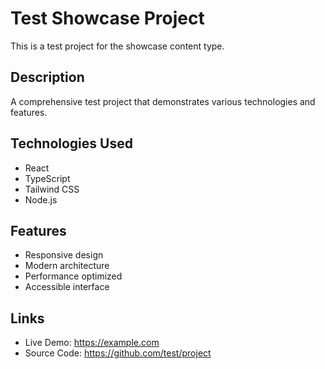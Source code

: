 # Test Showcase Project

This is a test project for the showcase content type.

## Description

A comprehensive test project that demonstrates various technologies and features.

## Technologies Used

- React
- TypeScript
- Tailwind CSS
- Node.js

## Features

- Responsive design
- Modern architecture
- Performance optimized
- Accessible interface

## Links

- Live Demo: https://example.com
- Source Code: https://github.com/test/project
